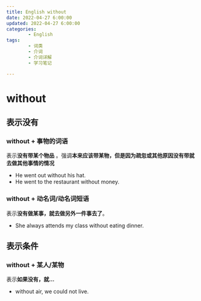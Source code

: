 ```yaml
---
title: English without
date: 2022-04-27 6:00:00
updated: 2022-04-27 6:00:00
categories:
        - English
tags:
        - 词类
        - 介词
        - 介词详解
        - 学习笔记

---
```


# without

## 表示没有

### without + 事物的词语

表示**没有带某个物品** 。强调**本来应该带某物，但是因为疏忽或其他原因没有带就去做其他事情的情况**

- He went out without his hat.
- He went to the restaurant without money.

### without + 动名词/动名词短语

表示**没有做某事，就去做另外一件事去了**。

- She always attends my class without eating dinner.

## 表示条件

### without + 某人/某物

表示**如果没有，就...**

- without air, we could not live.

